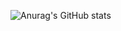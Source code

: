 

![Anurag's GitHub stats](https://github-readme-stats.vercel.app/api?username=Piankaa&show_icons=true&theme=cobalt)
